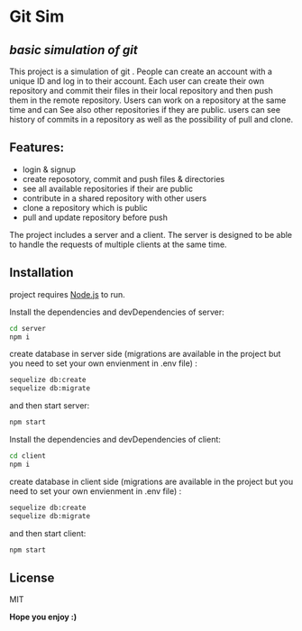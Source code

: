# Git Sim
## _basic simulation of git_

This project is a simulation of git . People can create an account with a unique ID and log in to their account. Each user can create their own repository and commit their files in their local repository and then push them in the remote repository. Users can work on a repository at the same time and can See also other repositories if they are public. users can see history of commits in a repository as well as the possibility of pull and clone.

## Features:
- login & signup
- create reposotory, commit and push files & directories
- see all available repositories if their are public
- contribute in a shared repository with other users
- clone a repository which is public
- pull and update repository before push


The project includes a server and a client. The server is designed to be able to handle the requests of multiple clients at the same time.

## Installation

project requires [Node.js](https://nodejs.org/) to run.

Install the dependencies and devDependencies of server:

```sh
cd server
npm i
```

create database in server side (migrations are available in the project but you need to set your own envienment in .env file) :
```sh
sequelize db:create 
sequelize db:migrate  
```

and then start server:
```sh
npm start 
```

Install the dependencies and devDependencies of client:
```sh
cd client
npm i
```

create database in client side (migrations are available in the project but you need to set your own envienment in .env file) :
```sh
sequelize db:create 
sequelize db:migrate  
```

and then start client:
```sh
npm start 
```


## License

MIT

**Hope you enjoy :)**
